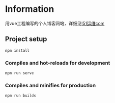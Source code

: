 
# Information
用vue工程编写的个人博客网站，详细见[!51运维com](http://xuliliang.com)

## Project setup
```
npm install
```

### Compiles and hot-reloads for development
```
npm run serve
```

### Compiles and minifies for production
```
npm run buildx
```

